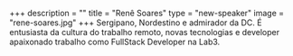 +++
description = ""
title = "Renê Soares"
type = "new-speaker"
image = "rene-soares.jpg"
+++
Sergipano, Nordestino e admirador da DC. É entusiasta da cultura do trabalho remoto, novas tecnologias e developer apaixonado trabalho como FullStack Developer na Lab3.